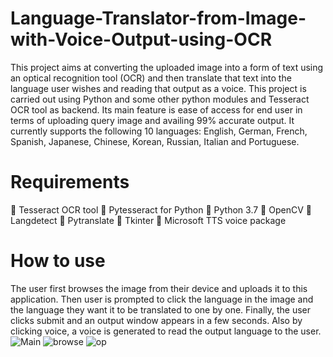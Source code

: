 # Language-Translator-from-Image-with-Voice-Output-using-OCR
This project aims at converting the uploaded image into a form of text using an optical recognition tool (OCR) and then translate that text into the language user wishes and reading that output as a voice. This project is carried out using Python and some other python modules and Tesseract OCR tool as backend. Its main feature is ease of access for end user in terms of uploading query image and availing 99% accurate output. It currently supports the following 10 languages: English, German, French, Spanish, Japanese, Chinese, Korean, Russian, Italian and Portuguese.
# Requirements
 Tesseract OCR tool
 Pytesseract for Python
 Python 3.7
 OpenCV
 Langdetect
 Pytranslate
 Tkinter
 Microsoft TTS voice package
# How to use
The user first browses the image from their device and uploads it to this
application.
Then user is prompted to click the language in the image and the language they
want it to be translated to one by one. 
Finally, the user clicks submit and an output window appears in a few seconds.
Also by clicking voice, a voice is generated to read the output language to the
user.
![Main](https://user-images.githubusercontent.com/70501926/122911895-655a8e80-d375-11eb-9917-308cfbafa937.jpg)
![browse](https://user-images.githubusercontent.com/70501926/122911928-6ee3f680-d375-11eb-8a66-110d85b89556.jpg)
![op](https://user-images.githubusercontent.com/70501926/122911942-72777d80-d375-11eb-9be2-8397186cd0e7.jpg)
